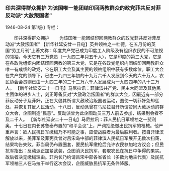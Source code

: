 ### 印共深得群众拥护  为该国唯一能团结印回两教群众的政党菲共反对菲反动派“大赦叛国者”

1946-08-24
第1版()
专栏：

　　印共深得群众拥护
　　为该国唯一能团结印回两教群众的政党菲共反对菲反动派“大赦叛国者”
    【新华社延安廿一日电】英共领袖之一杜德，在五月份的英国“劳工月刊”上著文称：印度共产党已成为印度工人阶级及有组织农民的不可忽视的领袖，今天它有三万党员（一九四二年只五千人），它是印度的第三大党，它是在各政党组织内团结印回两教的第三大党，它是在各政党组织内团结印回两教群众唯一有成绩的政党，它在职工大会及其主要的领袖组织中获有多数席位。职工大会在共产党的领导下，已由一九四三年初的十九万六千人发展到今天的六十万人，农民协会会员则已由一九四二年的二十二万六千人发展成为一九四四年的八十三万人。
    【新华社延安二十一日电】马尼拉讯：菲律滨共产党、民主大同盟及其他民主团体的进步人士，刻正筹备反对“大赦政治叛国者”的群众大会，因最近有一部分菲反动分子及菲奸，正在大倡其所谓大赦政治叛国者运动，图使一切菲奸免却惩处，并恢复其反人民活动。十八日，反动派曾在马尼拉召开所谓赞同大赦运动的群众大会，企图制造“民意”。反动派曾为此企图动员三万人前去参加，结果到会者不及二千人。
    【新华社延安二十一日电】马尼拉讯：菲人民抗日军领袖之一斐利奥，十七日在内长苏鲁泰布置的“和平会议”上，严词拒绝缴出民抗军的枪械。他严重声言：欲人民抗日军缴械乃不可能之事，应使战胜者为最后胜利者。按自菲律滨解放以来，美菲军及菲宪兵曾对吕宋岛中部的菲律滨人民抗日军展开无数次扫荡，结果均告失败。菲当局仍布置圈套，要民抗军缴枪后允许农民参加地方议会；但民抗军指出：反动派正加紧武装，企图消灭民抗军，套取农民在抗日中争得的果实。故后者决无缴械理由。菲内长乃约请吕宋中部各省省长（多数为地主代表）及民抗军领袖三人在马拉干举行这次会议，企图威胁民抗军无条件降服。

